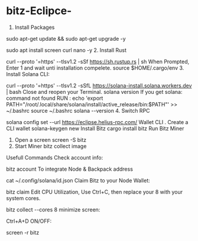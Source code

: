 # bitz-Eclipce-
1. Install Packages

sudo apt-get update && sudo apt-get upgrade -y

sudo apt install screen curl nano  -y
2. Install Rust

 curl --proto '=https' --tlsv1.2 -sSf https://sh.rustup.rs | sh
When Prompted, Enter 1 and wait unti installation compelete.
source $HOME/.cargo/env
3. Install Solana CLI:

curl --proto '=https' --tlsv1.2 -sSfL https://solana-install.solana.workers.dev | bash
Close and reopen your Terminal.
solana version
If you get solana: command not found RUN :
echo 'export PATH="/root/.local/share/solana/install/active_release/bin:$PATH"' >> ~/.bashrc
source ~/.bashrc
solana --version
4. Switch RPC

solana config set --url https://eclipse.helius-rpc.com/
Wallet CLI
. Create a CLI wallet
solana-keygen new
Install Bitz
cargo install bitz
Run Bitz Miner
1. Open a screen
screen -S bitz
2. Start Miner
bitz collect
image

Usefull Commands
Check account info:

bitz account
To integrate Node & Backpack address

cat ~/.config/solana/id.json
Claim Bitz to your Node Wallet:

bitz claim
Edit CPU Utilization, Use Ctrl+C, then replace your 8 with your system cores.

bitz collect --cores 8
minimize screen:

Ctrl+A+D
ON/OFF:

screen -r bitz
